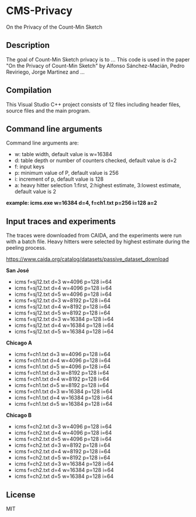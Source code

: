 # CMS-Privacy
On the Privacy of the Count-Min Sketch

## Description
The goal of Count-Min Sketch privacy is to ... This code is used in the paper "On the Privacy of Count-Min Sketch" by Alfonso Sánchez-Macián, Pedro Reviriego, Jorge Martinez and ...

## Compilation
This Visual Studio C++ project consists of 12 files including header files, source files and the main program.

## Command line arguments
Command line arguments are:
- w: table width, default value is w=16384
- d: table depth or number of counters checked, default value is d=2
- f: input keys
- p: minimum value of P, default value is 256
- i: increment of p, default value is 128
- a: heavy hitter selection 1:first, 2:highest estimate, 3:lowest estimate, default value is 2

**example: icms.exe w=16384 d=4, f=ch1.txt p=256 i=128 a=2**

## Input traces and experiments

The traces were downloaded from CAIDA, and the experiments were run with a batch file. Heavy hitters were selected by highest estimate during the peeling process.

https://www.caida.org/catalog/datasets/passive_dataset_download

**San José**

- icms f=sj12.txt d=3 w=4096 p=128 i=64
- icms f=sj12.txt d=4 w=4096 p=128 i=64
- icms f=sj12.txt d=5 w=4096 p=128 i=64
- icms f=sj12.txt d=3 w=8192 p=128 i=64
- icms f=sj12.txt d=4 w=8192 p=128 i=64
- icms f=sj12.txt d=5 w=8192 p=128 i=64
- icms f=sj12.txt d=3 w=16384 p=128 i=64
- icms f=sj12.txt d=4 w=16384 p=128 i=64
- icms f=sj12.txt d=5 w=16384 p=128 i=64

**Chicago A**

- icms f=ch1.txt d=3 w=4096 p=128 i=64
- icms f=ch1.txt d=4 w=4096 p=128 i=64
- icms f=ch1.txt d=5 w=4096 p=128 i=64
- icms f=ch1.txt d=3 w=8192 p=128 i=64
- icms f=ch1.txt d=4 w=8192 p=128 i=64
- icms f=ch1.txt d=5 w=8192 p=128 i=64 
- icms f=ch1.txt d=3 w=16384 p=128 i=64
- icms f=ch1.txt d=4 w=16384 p=128 i=64
- icms f=ch1.txt d=5 w=16384 p=128 i=64

**Chicago B**

- icms f=ch2.txt d=3 w=4096 p=128 i=64
- icms f=ch2.txt d=4 w=4096 p=128 i=64
- icms f=ch2.txt d=5 w=4096 p=128 i=64
- icms f=ch2.txt d=3 w=8192 p=128 i=64
- icms f=ch2.txt d=4 w=8192 p=128 i=64
- icms f=ch2.txt d=5 w=8192 p=128 i=64
- icms f=ch2.txt d=3 w=16384 p=128 i=64
- icms f=ch2.txt d=4 w=16384 p=128 i=64
- icms f=ch2.txt d=5 w=16384 p=128 i=64

## License

MIT
